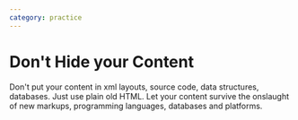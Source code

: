 ```yaml
---
category: practice
---
```

# Don't Hide your Content
Don't put your content in xml layouts, source code, data structures, databases. Just use plain old HTML. Let your content survive the onslaught of new markups, programming languages, databases and platforms.  
